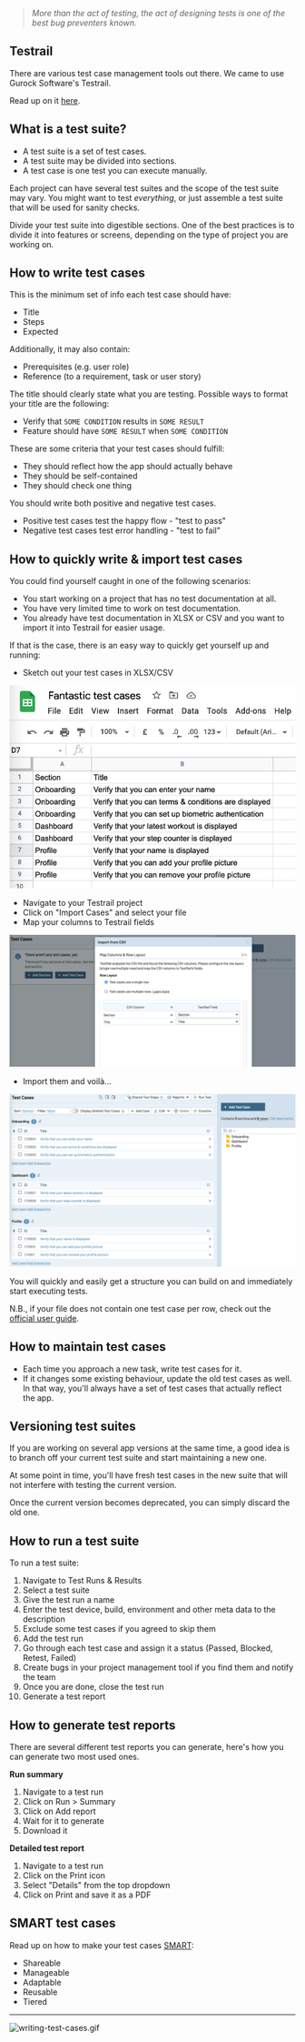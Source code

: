 > *More than the act of testing, the act of designing tests is one of the best bug preventers known.*

## Testrail

There are various test case management tools out there. We came to use Gurock Software's Testrail.

Read up on it [here](https://www.gurock.com/testrail/docs/user-guide). 

## What is a test suite?

- A test suite is a set of test cases.
- A test suite may be divided into sections.
- A test case is one test you can execute manually.

Each project can have several test suites and the scope of the test suite may vary. You might want to test *everything*, or just assemble a test suite that will be used for sanity checks.

Divide your test suite into digestible sections. One of the best practices is to divide it into features or screens, depending on the type of project you are working on.

## How to write test cases

This is the minimum set of info each test case should have:

- Title
- Steps
- Expected

Additionally, it may also contain:

- Prerequisites (e.g. user role)
- Reference (to a requirement, task or user story)

The title should clearly state what you are testing. Possible ways to format your title are the following: 

- Verify that `SOME CONDITION` results in `SOME RESULT`
- Feature should have `SOME RESULT` when `SOME CONDITION` 

These are some criteria that your test cases should fulfill:

- They should reflect how the app should actually behave
- They should be self-contained
- They should check one thing

You should write both positive and negative test cases.

- Positive test cases test the happy flow - "test to pass"
- Negative test cases test error handling - "test to fail"

## How to quickly write & import test cases

You could find yourself caught in one of the following scenarios:

- You start working on a project that has no test documentation at all.
- You have very limited time to work on test documentation.
- You already have test documentation in XLSX or CSV and you want to import it into Testrail for easier usage.

If that is the case, there is an easy way to quickly get yourself up and running:

- Sketch out your test cases in XLSX/CSV

![tr1.png](/img/tr1.png)

- Navigate to your Testrail project
- Click on "Import Cases" and select your file
- Map your columns to Testrail fields

![tr1.png](/img/tr2.png)

- Import them and voilà...

![tr1.png](/img/tr3.png)

You will quickly and easily get a structure you can build on and immediately start executing tests.

N.B., if your file does not contain one test case per row, check out the [official user guide](https://www.gurock.com/testrail/docs/user-guide/howto/import-csv).

## How to maintain test cases

- Each time you approach a new task, write test cases for it.
- If it changes some existing behaviour, update the old test cases as well. In that way, you'll always have a set of test cases that actually reflect the app.

## Versioning test suites

If you are working on several app versions at the same time, a good idea is to branch off your current test suite and start maintaining a new one.

At some point in time, you'll have fresh test cases in the new suite that will not interfere with testing the current version.

Once the current version becomes deprecated, you can simply discard the old one.

## How to run a test suite

To run a test suite:

1. Navigate to Test Runs & Results
2. Select a test suite
3. Give the test run a name
4. Enter the test device, build, environment and other meta data to the description
5. Exclude some test cases if you agreed to skip them
6. Add the test run
7. Go through each test case and assign it a status (Passed, Blocked, Retest, Failed)
8. Create bugs in your project management tool if you find them and notify the team
9. Once you are done, close the test run
10. Generate a test report

## How to generate test reports

There are several different test reports you can generate, here's how you can generate two most used ones.

**Run summary**

1. Navigate to a test run
2. Click on Run > Summary
3. Click on Add report
4. Wait for it to generate
5. Download it

**Detailed test report**

1. Navigate to a test run
2. Click on the Print icon
3. Select "Details" from the top dropdown
4. Click on Print and save it as a PDF

## SMART test cases

Read up on how to make your test cases [SMART](https://www.linkedin.com/pulse/smart-test-cases-kevin-pyles):

- Shareable
- Manageable
- Adaptable
- Reusable
- Tiered 

---
![writing-test-cases.gif](/img/writing-test-cases.gif)
